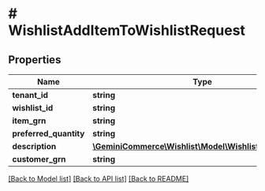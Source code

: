 # # WishlistAddItemToWishlistRequest


## Properties


Name | Type | Description | Notes
------------ | ------------- | ------------- | -------------
**tenant_id**| **string** |   |
**wishlist_id**| **string** |   |
**item_grn**| **string** |   |
**preferred_quantity**| **string** |   | [optional]
**description**| [**\GeminiCommerce\Wishlist\Model\WishlistLocalizedText**](WishlistLocalizedText.md) |   | [optional]
**customer_grn**| **string** |   | [optional]


[[Back to Model list]](../../README.md#models) [[Back to API list]](../../README.md#endpoints) [[Back to README]](../../README.md)